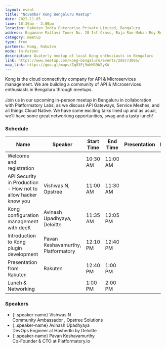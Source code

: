 ```yaml
---
layout: event
title: "November Kong Bengaluru Meetup"
date: 2022-11-05
time: 10:30am - 2:00pm
location: Rakuten India Enterprise Private Limited, Bengaluru
address: Bagamane Pallavi Tower No. 20 1st Cross, Raja Ram Mohan Roy Rd, S.R Nagar Bengaluru, Karnataka, India, 560027
category: meetup
type: free
partners: Kong, Rakuten
mode: In-Person
description: Quaterly meetup of local Kong enthusiasts in Bengaluru
link: https://www.meetup.com/kong-bengaluru/events/288773096/
map_link: https://goo.gl/maps/Zq93Fj9uhM39W2yKA
---
```


<div class="about">
Kong is the cloud connectivity company for API & Microservices management. We are building a community of API & Microservices enthusiasts in Bengaluru through meetups.
<br><br>
Join us in our upcoming in-person meetup in Bengaluru in collaboration with Platformatory Labs, as we discuss API Gateways, Service Meshes, and all things Cloud Native. We have some exciting talks lined up and as usual, we'll have some great networking opportunities, swag and a tasty lunch!
</div>

### Schedule

| Name                                                          | Speaker                            | Start Time | End Time | Presentation | Recording |
| ------------------------------------------------------------- | ---------------------------------- | ---------- | -------- | ------------ | --------- |
| Welcome and registration                                      |                                    | 10:30 AM   | 11:00 AM |              |           |
| API Security in Production - How not to allow hacker know you | Vishwas N, Opstree                 | 11:00 AM   | 11:30 AM |              |           |
| Kong configuration management with decK                       | Avinash Upadhyaya, Deloitte        | 11:35 AM   | 12:05 PM |              |           |
| Introduction to Kong plugin development                       | Pavan Keshavamurthy, Platformatory | 12:10 PM   | 12:40 PM |              |           |
| Presentation from Rakuten                                     | Rakuten                            | 12:40 PM   | 1:00 PM  |              |           |
| Lunch & Networking                                            |                                    | 1:00 PM    | 2:00 PM  |              |           |


### Speakers

- {:.speaker-name} Vishwas N <br> <span class="speaker-description"> Community Ambassador , Opstree Solutions </span>
- {:.speaker-name} Avinash Upadhyaya <br> <span class="speaker-description"> DevOps Engineer at HashedIn by Deloitte </span>
- {:.speaker-name} Pavan Keshavamurthy <br> <span class="speaker-description"> Co-Founder & CTO at Platformatory.io </span>
